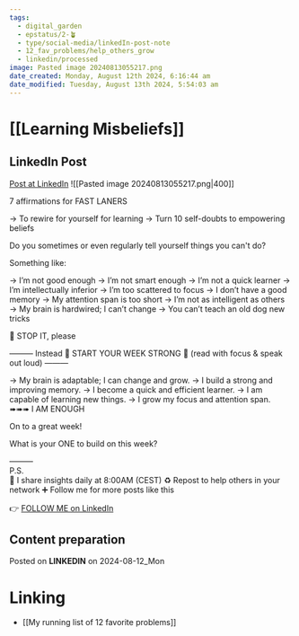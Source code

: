 ```yaml
---
tags:
  - digital_garden
  - epstatus/2-🪴
  - type/social-media/linkedIn-post-note
  - 12_fav_problems/help_others_grow
  - linkedin/processed
image: Pasted image 20240813055217.png
date_created: Monday, August 12th 2024, 6:16:44 am
date_modified: Tuesday, August 13th 2024, 5:54:03 am
---
```

# [[Learning Misbeliefs]]
## LinkedIn Post
[Post at LinkedIn](https://www.linkedin.com/posts/sebastiankamilli_7-affirmations-for-fast-laners-to-rewire-activity-7228641817578086400-Yy5K?utm_source=share&utm_medium=member_desktop)
![[Pasted image 20240813055217.png|400]]


7 affirmations for FAST LANERS 

→ To rewire for yourself for learning
→ Turn 10 self-doubts to empowering beliefs


Do you sometimes or even regularly tell yourself things you can't do?

Something like:

→ I’m not good enough
→ I’m not smart enough
→ I’m not a quick learner
→ I’m intellectually inferior
→ I’m too scattered to focus
→ I don’t have a good memory
→ My attention span is too short
→ I’m not as intelligent as others
→ My brain is hardwired; I can’t change
→ You can’t teach an old dog new tricks

🛑 STOP IT, please

——— Instead 
👊 START YOUR WEEK STRONG 💪
(read with focus & speak out loud)
———

→ My brain is adaptable; I can change and grow.
→ I build a strong and improving memory.
→ I become a quick and efficient learner.
→ I am capable of learning new things.
→ I grow my focus and attention span.
➠➠➠ I AM ENOUGH

On to a great week! 

What is your ONE to build on this week?



———  
P.S.  
🔔 I share insights daily at 8:00AM (CEST)
♻ Repost to help others in your network
➕ Follow me for more posts like this

👉 [FOLLOW ME on LinkedIn](https://www.linkedin.com/comm/mynetwork/discovery-see-all?usecase=PEOPLE_FOLLOWS&followMember=sebastiankamilli)

## Content preparation



Posted on **LINKEDIN** on 2024-08-12_Mon
# Linking
+ [[My running list of 12 favorite problems]]